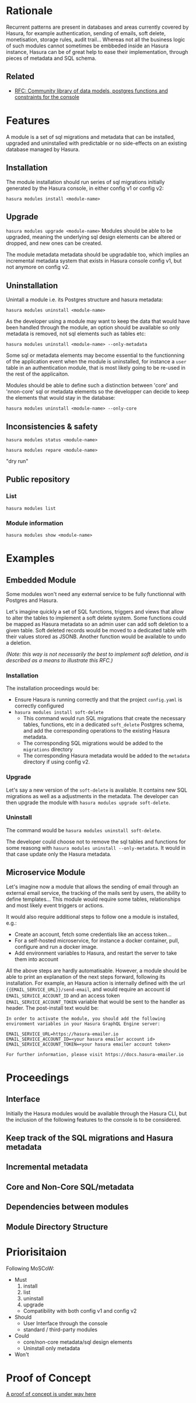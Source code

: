 # Rationale

Recurrent patterns are present in databases and areas currently covered by Hasura, for example authentication, sending of emails, soft delete, monetisation, storage rules, audit trail...
Whereas not all the business logic of such modules cannot sometimes be embbeded inside an Hasura instance, Hasura can be of great help to ease their implementation, through pieces of metadata and SQL schema.

## Related

- [RFC: Community library of data models, postgres functions and constraints for the console](https://github.com/hasura/graphql-engine/issues/4180)

# Features

A module is a set of sql migrations and metadata that can be installed, upgraded and uninstalled with predictable or no side-effects on an existing database managed by Hasura.

## Installation

The module installation should run series of sql migrations initially generated by the Hasura console, in either config v1 or config v2:

`hasura modules install <module-name>`

## Upgrade

`hasura modules upgrade <module-name>`
Modules should be able to be upgraded, meaning the underlying sql design elements can be altered or dropped, and new ones can be created.

The module metadata metadata should be upgradable too, which implies an incremental metadata system that exists in Hasura console config v1, but not anymore on config v2.

## Uninstallation

Unintall a module i.e. its Postgres structure and hasura metadata:

`hasura modules uninstall <module-name>`

As the developer using a module may want to keep the data that would have been handled through the module, an option should be available so only metadata is removed, not sql elements such as tables etc:

`hasura modules uninstall <module-name> --only-metadata`

Some sql or metadata elements may become essential to the functionning of the application event when the module is uninstalled, for instance a `user` table in an authentication module, that is most likely going to be re-used in the rest of the applicaiton.

Modules should be able to define such a distinction between 'core' and 'nnon-core' sql or metadata elements so the developper can decide to keep the elements that would stay in the database:

`hasura modules uninstall <module-name> --only-core`

## Inconsistencies & safety

`hasura modules status <module-name>`

`hasura modules repare <module-name>`

"dry run"

## Public repository

### List

`hasura modules list`

### Module information

`hasura modules show <module-name>`

<!-- ## Contributions -->
<!-- TODO standard / third-party modules -->

# Examples

## Embedded Module

Some modules won't need any external service to be fully functionnal with Postgres and Hasura.

Let's imagine quickly a set of SQL functions, triggers and views that allow to alter the tables to implement a soft delete system. Some functions could be mapped as Hasura metadata so an admin user can add soft deletion to a given table. Soft deleted records would be moved to a dedicated table with their values stored as JSONB.
Another function would be available to undo a deletion.

_(Note: this way is not necessarily the best to implement soft deletion, and is described as a means to illustrate this RFC.)_

### Installation

The installation proceedings would be:

- Ensure Hasura is running correctly and that the project `config.yaml` is correctly configured
- `hasura modules install soft-delete`
  - This command would run SQL migrations that create the necessary tables, functions, etc in a dedicated `soft_delete` Postgres schema, and add the corresponding operations to the existing Hasura metadata.
  - The corresponding SQL migrations would be added to the `migrations` directory
  - The corresponding Hasura metadata would be added to the `metadata` directory if using config v2.

### Upgrade

Let's say a new version of the `soft-delete` is available. It contains new SQL migrations as well as a adjustments in the metadata. The developer can then upgrade the module with `hasura modules upgrade soft-delete`.

### Uninstall

The command would be `hasura modules uninstall soft-delete`.

The developer could choose not to remove the sql tables and functions for some reasong with `hasura modules uninstall --only-metadata`. It would in that case update only the Hasura metadata.

## Microservice Module

Let's imagine now a module that allows the sending of email through an external email service, the tracking of the mails sent by users, the ability to define templates... This module would require some tables, relationships and most likely event triggers or actions.

It would also require additional steps to follow one a module is installed, e.g.:

- Create an account, fetch some credentials like an access token...
- For a self-hosted microservice, for instance a docker container, pull, configure and run a docker image.
- Add environment variables to Hasura, and restart the server to take them into account

All the above steps are hardly automatisable. However, a module should be able to print an explanation of the next steps forward, following its installation. For example, an Hasura action is internally defined with the url `{{EMAIL_SERVICE_URL}}/send-email`, and would require an account id `EMAIL_SERVICE_ACCOUNT_ID` and an access token `EMAIL_SERVICE_ACCOUNT_TOKEN` variable that would be sent to the handler as header. The post-install text would be:

```
In order to activate the module, you should add the following
environment variables in your Hasura GraphQL Engine server:

EMAIL_SERVICE_URL=https://hasura-emailer.io
EMAIL_SERVICE_ACCOUNT_ID=<your hasura emailer account id>
EMAIL_SERVICE_ACCOUNT_TOKEN=<your hasura emailer account token>

For further information, please visit https://docs.hasura-emailer.io
```

# Proceedings

## Interface

Initially the Hasura modules would be available through the Hasura CLI, but the inclusion of the following features to the console is to be considered.

## Keep track of the SQL migrations and Hasura metadata

## Incremental metadata

## Core and Non-Core SQL/metadata

## Dependencies between modules

## Module Directory Structure

# Priorisitaion

Following MoSCoW:

- Must
  1. install
  2. list
  3. uninstall
  4. upgrade
  - Compatibility with both config v1 and config v2
- Should
  - User Interface through the console
  - standard / third-party modules
- Could
  - core/non-core metadata/sql design elements
  - Uninstall only metadata
- Won't

# Proof of Concept

[A proof of concept is under way here](https://github.com/platyplus/hasura-modules)
